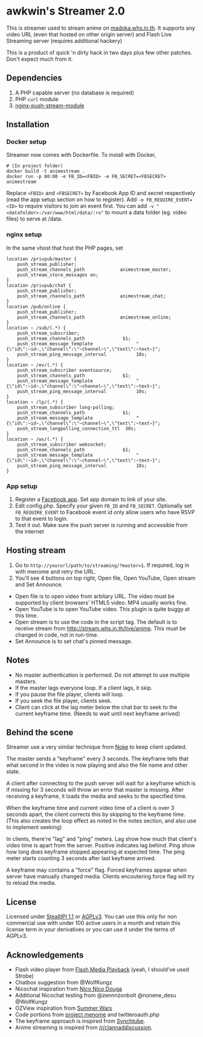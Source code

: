 # awkwin's Streamer 2.0

This is streamer used to stream anime on [madoka.whs.in.th](http://madoka.whs.in.th/streaming/). It supports any video URL (even that hosted on other origin server) and Flash Live Streaming server (requires additional hackery)

This is a product of quick 'n dirty hack in two days plus few other patches. Don't expect much from it.

## Dependencies

1. A PHP capable server (no database is required)
2. PHP `curl` module
3. [nginx-push-stream-module](https://github.com/wandenberg/nginx-push-stream-module)

## Installation

### Docker setup

Streamer now comes with Dockerfile. To install with Docker,

```
# (In project folder)
docker build -t animestream .
docker run -p 80:80 -e FB_ID=<FBID> -e FB_SECRET=<FBSECRET> animestream
```

Replace `<FBID>` and `<FBSECRET>` by Facebook App ID and secret respectively (read the app setup section on how to register). Add `-e FB_REQUIRE_EVENT=<ID>` to require visitors to join an event first. You can add `-v "<datafolder>:/var/www/html/data/:ro"` to mount a data folder (eg. video files) to serve at /data.

### nginx setup

In the same vhost that host the PHP pages, set

~~~~~~~
location /privpub/master {
	push_stream_publisher;
	push_stream_channels_path             animestream_master;
	push_stream_store_messages on;
}
location /privpub/chat {
	push_stream_publisher;
	push_stream_channels_path             animestream_chat;
}
location /pub/online {
	push_stream_publisher;
	push_stream_channels_path             animestream_online;
}
location ~ /sub/(.*) {
	push_stream_subscriber;
	push_stream_channels_path              $1;
	push_stream_message_template                "{\"id\":~id~,\"channel\":\"~channel~\",\"text\":~text~}";
	push_stream_ping_message_interval           10s;
}
location ~ /ev/(.*) {
	push_stream_subscriber eventsource;
	push_stream_channels_path              $1;
	push_stream_message_template                "{\"id\":~id~,\"channel\":\"~channel~\",\"text\":~text~}";
	push_stream_ping_message_interval           10s;
}
location ~ /lp/(.*) {
	push_stream_subscriber long-polling;
	push_stream_channels_path              $1;
	push_stream_message_template                "{\"id\":~id~,\"channel\":\"~channel~\",\"text\":~text~}";
	push_stream_longpolling_connection_ttl	30s;
}
location ~ /ws/(.*) {
	push_stream_subscriber websocket;
	push_stream_channels_path              $1;
	push_stream_message_template                "{\"id\":~id~,\"channel\":\"~channel~\",\"text\":~text~}";
	push_stream_ping_message_interval           10s;
}
~~~~~~~

### App setup

1. Register a [Facebook app](http://developers.facebook.com). Set app domain to link of your site.
2. Edit config.php. Specify your given `FB_ID` and `FB_SECRET`. Optionally set `FB_REQUIRE_EVENT` to Facebook event id only allow users who have RSVP to that 
event to login.
3. Test it out. Make sure the push server is running and accessible from the internet

## Hosting stream

1. Go to `http://yoururl/path/to/streaming/?master=1`. If required, log in with menome and retry the URL.
2. You'll see 4 buttons on top right, Open file, Open YouTube, Open stream and Set Announce.

- Open file is to open video from arbitary URL. The video must be supported by client browsers' HTML5 video. MP4 usually works fine.
- Open YouTube is to open YouTube video. This plugin is quite buggy at this time.
- Open stream is to use the code in the script tag. The default is to receive stream from http://stream.whs.in.th/live/anime. This must be changed in code, not in run-time.
- Set Announce is to set chat's pinned message.

## Notes

- No master authentication is performed. Do not attempt to use multiple masters.
- If the master lags everyone loop. If a client lags, it skip.
- If you pause the file player, clients will loop.
- If you seek the file player, clients seek.
- Client can click at the lag meter below the chat bar to seek to the current keyframe time. (Needs to wait until next keyframe arrived)

## Behind the scene

Streamer use a very similar technique from [Noke](https://github.com/whs/Noke) to keep client updated.

The master sends a "keyframe" every 3 seconds. The keyframe tells that what second in the video is now playing and also the file name and other state.

A client after connecting to the push server will wait for a keyframe which is if missing for 3 seconds will throw an error that master is missing. After receiving a keyframe, it loads the media and seeks to the specified time.

When the keyframe time and current video time of a client is over 3 seconds apart, the client corrects this by skipping to the keyframe time. (This also creates the loop effect as noted in the notes section, and also use to implement seeking)

In clients, there're "lag" and "ping" meters. Lag show how much that client's video time is apart from the server. Positive indicates lag behind. Ping show how long does keyframe stopped appearing at expected time. The ping meter starts counting 3 seconds after last keyframe arrived.

A keyframe may contains a "force" flag. Forced keyframes appear when server have manually changed media. Clients encoutering force flag will try to reload the media.

## License

Licensed under [StealItPl 1.1](https://github.com/whs/whs.github.com/blob/master/LICENSE) or [AGPLv3](http://www.gnu.org/licenses/agpl.html). You can use this only for non commercial use with under 100 active users in a month and retain this license term in your derivatives or you can use it under the terms of AGPLv3.

## Acknowledgements

- Flash video player from [Flash Media Playback](http://www.adobe.com/products/flashmediaplayback) (yeah, I should've used Strobe)
- Chatbox suggestion from @WolfKungz
- Nicochat inspiration from [Nico Nico Douga](http://nicovideo.jp)
- Additional Nicochat testing from @zennnzonbolt @nonene_desu @WolfKungz
- OZView inspiration from [Summer Wars](http://menome.in.th/anime/summerwars)
- Code portions from [project menome](http://menome.in.th) and twitteroauth.php
- The keyframe approach is inspired from [Synchtube](http://synchtube.com).
- Anime streaming is inspired from [/r/clannaddiscussion](http://www.reddit.com/r/clannaddiscussion).
